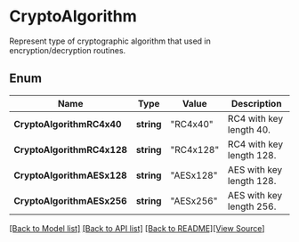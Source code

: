 # CryptoAlgorithm
Represent type of cryptographic algorithm that used in encryption/decryption
routines.

## Enum
Name | Type | Value | Description
------------ | ------------- | ------------- | -------------
**CryptoAlgorithmRC4x40** | **string** | "RC4x40" | RC4 with key length 40.
**CryptoAlgorithmRC4x128** | **string** | "RC4x128" | RC4 with key length 128.
**CryptoAlgorithmAESx128** | **string** | "AESx128" | AES with key length 128.
**CryptoAlgorithmAESx256** | **string** | "AESx256" | AES with key length 256.

[[Back to Model list]](../README.md#documentation-for-models) [[Back to API list]](../README.md#documentation-for-api-endpoints) [[Back to README]](../README.md)[[View Source]](../crypto_algorithm.go)


